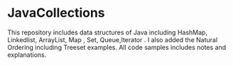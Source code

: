 # JavaCollections
This repository includes data structures of Java including HashMap, Linkedlist, ArrayList, Map , Set, Queue,Iterator 
. I also added the Natural Ordering including Treeset examples. 
All code samples includes notes and explanations. 
